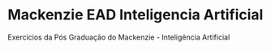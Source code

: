 # Mackenzie EAD Inteligencia Artificial
 Exercícios da Pós Graduação do Mackenzie  - Inteligência Artificial
